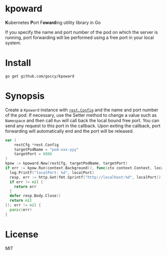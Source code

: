 # kpoward

**K**ubernetes **P**ort F**oward**ing utility library in Go

If you specify the name and port number of the pod on which the server is running, port forwarding will be performed using a free port in your local system.

# Install

```console
go get github.com/goccy/kpoward
```

# Synopsis

Create a `Kpoward` instance with [`rest.Config`](https://pkg.go.dev/k8s.io/client-go/rest#Config) and the name and port number of the pod. If necessary, use the Setter method to change a value such as `Namespace` and then call `Run` will call back the local bound free port. You can send any request to this port in the callback. Upon exiting the callback, port forwarding will automatically end and the port will be released.

```go
var (
    restCfg *rest.Config
    targetPodName = "pod-xxx-yyy"
    targetPort = 8080
)
kpow := kpoward.New(restCfg, targetPodName, targetPort)
if err := kpow.Run(context.Background(), func(ctx context.Context, localPort uint16) error {
  log.Printf("localPort: %d", localPort)
  resp, err := http.Get(fmt.Sprintf("http://localhost:%d", localPort))
  if err != nil {
    return err
  }
  defer resp.Body.Close()
  return nil
}); err != nil {
  panic(err)
}
```

# License

MIT
